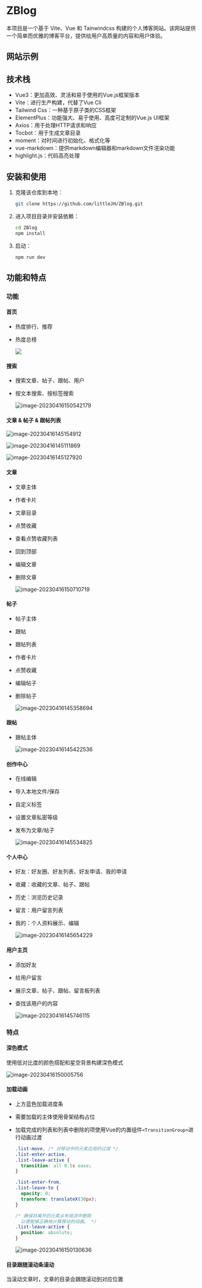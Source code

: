 # ZBlog

本项目是一个基于 Vite、Vue 和 Tainwindcss 构建的个人博客网站。该网站提供一个简单而优雅的博客平台，提供给用户高质量的内容和用户体验。



## 网站示例



## 技术栈

- Vue3：更加高效、灵活和易于使用的Vue.js框架版本
- Vite：进行生产构建，代替了Vue Cli
- Tailwind Css：一种基于原子类的CSS框架
- ElementPlus：功能强大、易于使用、高度可定制的Vue.js UI框架
- Axios：用于处理HTTP请求和响应
- Tocbot：用于生成文章目录
- moment：对时间进行初始化、格式化等
- vue-markdown：提供markdown编辑器和markdown文件渲染功能
- highlight.js：代码高亮处理

## 安装和使用

1. 克隆该仓库到本地：

   ```bash
   git clone https://github.com/littleJH/ZBlog.git
   ```

2. 进入项目目录并安装依赖：

   ```bash
   cd ZBlog
   npm install
   ```

3. 启动：

   ```bash
   npm run dev
   ```



## 功能和特点

### 功能 

#### 首页

- 热度排行、推荐
- 热度总榜

  ![](https://raw.githubusercontent.com/littleJH/PicBed/main/img/image-20230416144952261.png)



#### 搜索

- 搜索文章、帖子、跟帖、用户
- 按文本搜索、按标签搜索

  ![image-20230416150542179](https://raw.githubusercontent.com/littleJH/PicBed/main/img/image-20230416150542179.png)



#### 文章 & 帖子 & 跟帖列表

![image-20230416145154912](https://raw.githubusercontent.com/littleJH/PicBed/main/img/image-20230416145154912.png)

![image-20230416145111869](https://raw.githubusercontent.com/littleJH/PicBed/main/img/image-20230416145111869.png)

![image-20230416145127920](https://raw.githubusercontent.com/littleJH/PicBed/main/img/image-20230416145127920.png)



#### 文章

- 文章主体
- 作者卡片
- 文章目录
- 点赞收藏
- 查看点赞收藏列表
- 回到顶部
- 编辑文章
- 删除文章

  ![image-20230416150710719](https://raw.githubusercontent.com/littleJH/PicBed/main/img/image-20230416150710719.png)



#### 帖子

- 帖子主体
- 跟帖
- 跟帖列表
- 作者卡片
- 点赞收藏
- 编辑帖子
- 删除帖子

  ![image-20230416145358694](https://raw.githubusercontent.com/littleJH/PicBed/main/img/image-20230416145358694.png)



#### 跟帖

- 跟帖主体

  ![image-20230416145422536](https://raw.githubusercontent.com/littleJH/PicBed/main/img/image-20230416145422536.png)



#### 创作中心

- 在线编辑
- 导入本地文件/保存

- 自定义标签
- 设置文章私密等级
- 发布为文章/帖子

  ![image-20230416145534825](https://raw.githubusercontent.com/littleJH/PicBed/main/img/image-20230416145534825.png)



#### 个人中心

- 好友：好友圈、好友列表、好友申请、我的申请
- 收藏：收藏的文章、帖子、跟帖
- 历史：浏览历史记录
- 留言：用户留言列表
- 我的：个人资料展示、编辑

  ![image-20230416145654229](https://raw.githubusercontent.com/littleJH/PicBed/main/img/image-20230416145654229.png)



#### 用户主页

- 添加好友
- 给用户留言
- 展示文章、帖子、跟帖、留言板列表
- 查找该用户的内容

  ![image-20230416145746115](https://raw.githubusercontent.com/littleJH/PicBed/main/img/image-20230416145746115.png)



### 特点

#### 深色模式

使用低对比度的颜色搭配和星空背景构建深色模式

![image-20230416150005756](https://raw.githubusercontent.com/littleJH/PicBed/main/img/image-20230416150005756.png)



#### 加载动画

- 上方蓝色加载进度条

- 需要加载的主体使用骨架结构占位

- 加载完成的列表和列表中删除的项使用Vue的内置组件`<TransitionGroup>`进行动画过渡

  ```css
  .list-move, /* 对移动中的元素应用的过渡 */
  .list-enter-active,
  .list-leave-active {
    transition: all 0.5s ease;
  }
  
  .list-enter-from,
  .list-leave-to {
    opacity: 0;
    transform: translateX(30px);
  }
  
  /* 确保将离开的元素从布局流中删除
    以便能够正确地计算移动的动画。 */
  .list-leave-active {
    position: absolute;
  }
  ```

  ![image-20230416150130636](https://raw.githubusercontent.com/littleJH/PicBed/main/img/image-20230416150130636.png)



#### 目录跟随滚动条滚动

当滚动文章时，文章的目录会跟随滚动到对应位置

